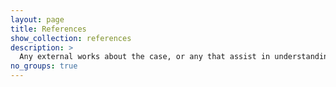 ```yaml
---
layout: page
title: References
show_collection: references
description: >
  Any external works about the case, or any that assist in understanding background/context/technical details.
no_groups: true
---
```


[Books]: references/books
[Articles]: references/articles
[Videos]: references/videos
[Websites]: references/websites
